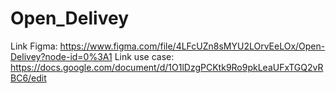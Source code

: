 # Open_Delivey
Link Figma: https://www.figma.com/file/4LFcUZn8sMYU2LOrvEeLOx/Open-Delivey?node-id=0%3A1
Link use case: https://docs.google.com/document/d/1O1lDzgPCKtk9Ro9pkLeaUFxTGQ2vRBC6/edit
